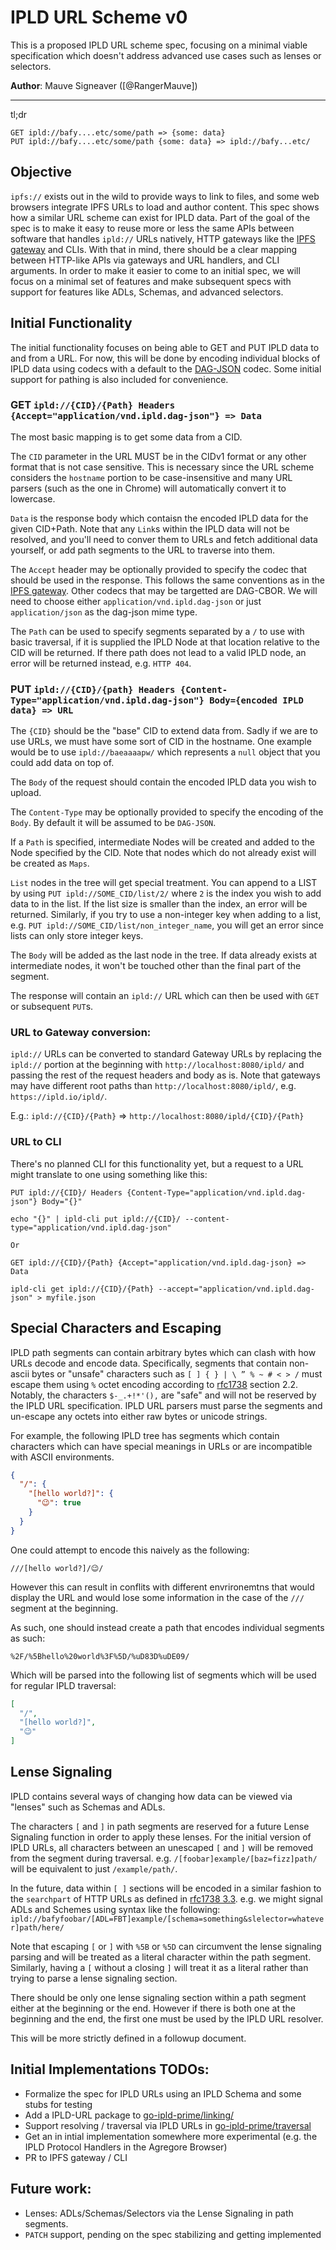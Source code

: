 IPLD URL Scheme v0
==================

This is a proposed IPLD URL scheme spec, focusing on a minimal viable specification which doesn't address advanced use cases such as lenses or selectors.

**Author**: Mauve Signeaver ([@RangerMauve])

---

tl;dr

```
GET ipld://bafy....etc/some/path => {some: data}
PUT ipld://bafy....etc/some/path {some: data} => ipld://bafy...etc/
```

## Objective

`ipfs://` exists out in the wild to provide ways to link to files, and some web browsers integrate IPFS URLs to load and author content.
This spec shows how a similar URL scheme can exist for IPLD data.
Part of the goal of the spec is to make it easy to reuse more or less the same APIs between software that handles `ipld://` URLs natively, HTTP gateways like the [IPFS gateway](https://docs.ipfs.io/concepts/ipfs-gateway/) and CLIs.
With that in mind, there should be a clear mapping between HTTP-like APIs via gateways and URL handlers, and CLI arguments.
In order to make it easier to come to an initial spec, we will focus on a minimal set of features and make subsequent specs with support for features like ADLs, Schemas, and advanced selectors.

## Initial Functionality

The initial functionality focuses on being able to GET and PUT IPLD data to and from a URL.
For now, this will be done by encoding individual blocks of IPLD data using codecs with a default to the [DAG-JSON](https://ipld.io/specs/codecs/dag-json/spec/) codec.
Some initial support for pathing is also included for convenience.

### GET `ipld://{CID}/{Path} Headers {Accept="application/vnd.ipld.dag-json"} => Data`

The most basic mapping is to get some data from a CID.

The `CID` parameter in the URL MUST be in the CIDv1 format or any other format that is not case sensitive.
This is necessary since the URL scheme considers the `hostname` portion to be case-insensitive and many URL parsers (such as the one in Chrome) will automatically convert it to lowercase. 

`Data` is the response body which contaisn the encoded IPLD data for the given CID+Path.
Note that any `Link`s within the IPLD data will not be resolved, and you'll need to conver them to URLs and fetch additional data yourself, or add path segments to the URL to traverse into them.

The `Accept` header may be optionally provided to specify the codec that should be used in the response.
This follows the same conventions as in the [IPFS gateway](https://github.com/ipfs/go-ipfs/pull/8758).
Other codecs that may be targetted are DAG-CBOR.
We will need to choose either `application/vnd.ipld.dag-json` or just `application/json` as the dag-json mime type.

The `Path` can be used to specify segments separated by a `/` to use with basic traversal,
if it is supplied the IPLD Node at that location relative to the CID will be returned.
If there path does not lead to a valid IPLD node, an error will be returned instead, e.g. `HTTP 404`.

### PUT `ipld://{CID}/{path} Headers {Content-Type="application/vnd.ipld.dag-json"} Body={encoded IPLD data} => URL`

The `{CID}` should be the "base" CID to extend data from.
Sadly if we are to use URLs, we must have some sort of CID in the hostname.
One example would be to use `ipld://baeaaaapw/` which represents a `null` object that you could add data on top of.

The `Body` of the request should contain the encoded IPLD data you wish to upload.

The `Content-Type` may be optionally provided to specify the encoding of the `Body`.
By default it will be assumed to be `DAG-JSON`.

If a `Path` is specified, intermediate Nodes will be created and added to the Node specified by the CID.
Note that nodes which do not already exist will be created as `Maps`.

`List` nodes in the tree will get special treatment.
You can append to a LIST by using `PUT ipld://SOME_CID/list/2/` where `2` is the index you wish to add data to in the list.
If the list size is smaller than the index, an error will be returned.
Similarly, if you try to use a non-integer key when adding to a list, e.g. `PUT ipld://SOME_CID/list/non_integer_name`, you will get an error since lists can only store integer keys.

The `Body` will be added as the last node in the tree.
If data already exists at intermediate nodes, it won't be touched other than the final part of the segment.

The response will contain an `ipld://` URL which can then be used with `GET` or subsequent `PUT`s.

### URL to Gateway conversion:

`ipld://` URLs can be converted to standard Gateway URLs by replacing the `ipld://` portion at the beginning with `http://localhost:8080/ipld/` and passing the rest of the request headers and body as is.
Note that gateways may have different root paths than `http://localhost:8080/ipld/`, e.g. `https://ipld.io/ipld/`.

E.g.: `ipld://{CID}/{Path}` => `http://localhost:8080/ipld/{CID}/{Path}`

### URL to CLI

There's no planned CLI for this functionality yet, but a request to a URL might translate to one using something like this:

```
PUT ipld://{CID}/ Headers {Content-Type="application/vnd.ipld.dag-json"} Body="{}"

echo "{}" | ipld-cli put ipld://{CID}/ --content-type="application/vnd.ipld.dag-json"

Or

GET ipld://{CID}/{Path} {Accept="application/vnd.ipld.dag-json} => Data

ipld-cli get ipld://{CID}/{Path} --accept="application/vnd.ipld.dag-json" > myfile.json
```

## Special Characters and Escaping

IPLD path segments can contain arbitrary bytes which can clash with how URLs decode and encode data.
Specifically, segments that contain non-ascii bytes or "unsafe" characters such as `[ ] { } | \ ” % ~ # < > /` must escape them using `%` octet encoding according to [rfc1738](http://www.faqs.org/rfcs/rfc1738.html) section 2.2.
Notably, the characters `$-_.+!*'(),` are "safe" and will not be reserved by the IPLD URL specification.
IPLD URL parsers must parse the segments and un-escape any octets into either raw bytes or unicode strings.

For example, the following IPLD tree has segments which contain characters which can have special meanings in URLs or are incompatible with ASCII environments.

```json
{
  "/": {
    "[hello world?]": {
      "😉": true
    }
  }
}
```

One could attempt to encode this naively as the following:

`///[hello world?]/😉/`

However this can result in conflits with different envrironemtns that would display the URL and would lose some information in the case of the `///` segment at the beginning.

As such, one should instead create a path that encodes individual segments as such:

`%2F/%5Bhello%20world%3F%5D/%uD83D%uDE09/`

Which will be parsed into the following list of segments which will be used for regular IPLD traversal:

```json
[
  "/",
  "[hello world?]",
  "😉"
]
```

## Lense Signaling

IPLD contains several ways of changing how data can be viewed via "lenses" such as Schemas and ADLs.

The characters `[` and `]` in path segments are reserved for a future Lense Signaling function in order to apply these lenses.
For the initial version of IPLD URLs, all characters between an unescaped `[` and `]` will be removed from the segment during traversal.
e.g. `/[foobar]example/[baz=fizz]path/` will be equivalent to just `/example/path/`.

In the future, data within `[ ]` sections will be encoded in a similar fashion to the `searchpart` of HTTP URLs as defined in [rfc1738 3.3](http://www.faqs.org/rfcs/rfc1738.html).
e.g. we might signal ADLs and Schemes using syntax like the following: `ipld://bafyfoobar/[ADL=FBT]example/[schema=something&slelector=whatever]path/here/`

Note that escaping `[` or `]` with `%5B` or `%5D` can circumvent the lense signaling parsing and will be treated as a literal character within the path segment.
Similarly, having a `[` without a closing `]` will treat it as a literal rather than trying to parse a lense signaling section.

There should be only one lense signaling section within a path segment either at the beginning or the end.
However if there is both one at the beginning and the end, the first one must be used by the IPLD URL resolver.

This will be more strictly defined in a followup document.

## Initial Implementations TODOs:

- Formalize the spec for IPLD URLs using an IPLD Schema and some stubs for testing
- Add a IPLD-URL package to [go-ipld-prime/linking/](https://github.com/ipld/go-ipld-prime/tree/master/linking)
- Support resolving / traversal via IPLD URLs in [go-ipld-prime/traversal](https://github.com/ipld/go-ipld-prime/tree/master/traversal)
- Get an in intial implementation somewhere more experimental (e.g. the IPLD Protocol Handlers in the Agregore Browser)
- PR to IPFS gateway / CLI

## Future work:

- Lenses: ADLs/Schemas/Selectors via the Lense Signaling in path segments.
- `PATCH` support, pending on the spec stabilizing and getting implemented
